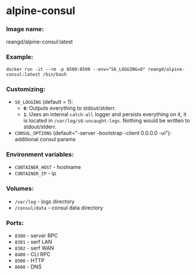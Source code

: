 alpine-consul
===


### Image name:
reangd/alpine-consul:latest


### Example:
```
docker run -it --rm -p 8500:8500 --env="S6_LOGGING=0" reangd/alpine-consul:latest /bin/bash
```


### Customizing:
* `S6_LOGGING` (default = 1): 
  * **`0`**: Outputs everything to stdout/stderr.
  * **`1`**: Uses an internal `catch-all` logger and persists everything on it, it is located in `/var/log/s6-uncaught-logs`. Nothing would be written to stdout/stderr.
* `CONSUL_OPTIONS` (default="-server -bootstrap -client 0.0.0.0 -ui"): additional consul params


### Environment variables:
* `CONTAINER_HOST` - hostname
* `CONTAINER_IP` - ip


### Volumes:
* `/var/log` - logs directory
* `/consul/data` - consul data directory


### Ports:
* `8300` - server RPC
* `8301` - serf LAN
* `8302` - serf WAN
* `8400` - CLI RPC
* `8500` - HTTP
* `8600` - DNS
